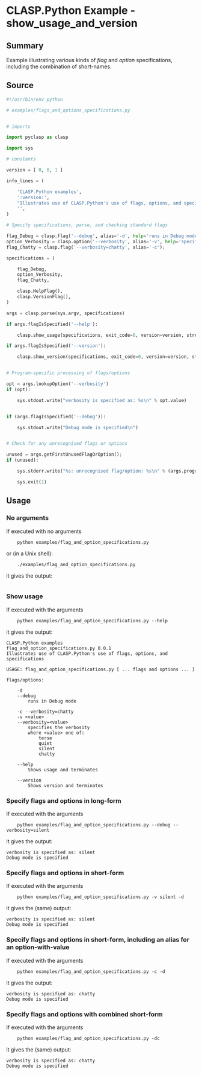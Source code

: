 # CLASP.Python Example - **show_usage_and_version**

## Summary

Example illustrating various kinds of *flag* and *option* specifications, including the combination of short-names.

## Source

```python
#!/usr/bin/env python

# examples/flags_and_options_specifications.py


# imports

import pyclasp as clasp

import sys

# constants

version = [ 0, 0, 1 ]

info_lines = (

    'CLASP.Python examples',
    ':version:',
    "Illustrates use of CLASP.Python's use of flags, options, and specifications",
    '',
)

# Specify specifications, parse, and checking standard flags

flag_Debug = clasp.flag('--debug', alias='-d', help='runs in Debug mode');
option_Verbosity = clasp.option('--verbosity', alias='-v', help='specifies the verbosity', values=[ 'terse', 'quiet', 'silent', 'chatty' ]);
flag_Chatty = clasp.flag('--verbosity=chatty', alias='-c');

specifications = (

    flag_Debug,
    option_Verbosity,
    flag_Chatty,

    clasp.HelpFlag(),
    clasp.VersionFlag(),
)

args = clasp.parse(sys.argv, specifications)

if args.flagIsSpecified('--help'):

    clasp.show_usage(specifications, exit_code=0, version=version, stream=sys.stdout, info_lines = info_lines)

if args.flagIsSpecified('--version'):

    clasp.show_version(specifications, exit_code=0, version=version, stream=sys.stdout)


# Program-specific processing of flags/options

opt = args.lookupOption('--verbosity')
if (opt):

    sys.stdout.write("verbosity is specified as: %s\n" % opt.value)


if (args.flagIsSpecified('--debug')):

    sys.stdout.write("Debug mode is specified\n")


# Check for any unrecognised flags or options

unused = args.getFirstUnusedFlagOrOption();
if (unused):

    sys.stderr.write("%s: unrecognised flag/option: %s\n" % (args.program_name, unused))

    sys.exit(1)
```

## Usage

### No arguments

If executed with no arguments

```
    python examples/flag_and_option_specifications.py
```

or (in a Unix shell):

```
    ./examples/flag_and_option_specifications.py
```

it gives the output:

```
```

### Show usage

If executed with the arguments

```
    python examples/flag_and_option_specifications.py --help
```

it gives the output:

```
CLASP.Python examples
flag_and_option_specifications.py 0.0.1
Illustrates use of CLASP.Python's use of flags, options, and specifications

USAGE: flag_and_option_specifications.py [ ... flags and options ... ]

flags/options:

	-d
	--debug
		runs in Debug mode

	-c --verbosity=chatty
	-v <value>
	--verbosity=<value>
		specifies the verbosity
		where <value> one of:
			terse
			quiet
			silent
			chatty

	--help
		Shows usage and terminates

	--version
		Shows version and terminates
```

### Specify flags and options in long-form

If executed with the arguments

```
    python examples/flag_and_option_specifications.py --debug --verbosity=silent
```

it gives the output:

```
verbosity is specified as: silent
Debug mode is specified
```

### Specify flags and options in short-form

If executed with the arguments

```
    python examples/flag_and_option_specifications.py -v silent -d
```

it gives the (same) output:

```
verbosity is specified as: silent
Debug mode is specified
```

### Specify flags and options in short-form, including an alias for an option-with-value

If executed with the arguments

```
    python examples/flag_and_option_specifications.py -c -d
```

it gives the output:

```
verbosity is specified as: chatty
Debug mode is specified
```

### Specify flags and options with combined short-form

If executed with the arguments

```
    python examples/flag_and_option_specifications.py -dc
```

it gives the (same) output:

```
verbosity is specified as: chatty
Debug mode is specified
```

